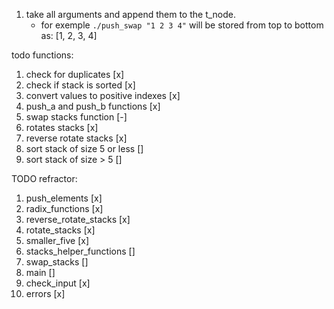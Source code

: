 1. take all arguments and append them to the t_node.
    - for exemple `./push_swap "1 2 3 4"` will be stored from top to bottom as: [1, 2, 3, 4]      

todo functions:

1. check for duplicates [x]
2. check if stack is sorted [x]
3. convert values to positive indexes [x]
4. push_a and push_b functions [x]
5. swap stacks function [-]
6. rotates stacks [x]
7. reverse rotate stacks [x]
8. sort stack of size 5 or less []
9. sort stack of size > 5 []

TODO refractor:
1. push_elements [x]
2. radix_functions [x]
3. reverse_rotate_stacks [x]
4. rotate_stacks [x]
5. smaller_five [x]
6. stacks_helper_functions []
7. swap_stacks []
8. main []
9. check_input [x]
10. errors [x]